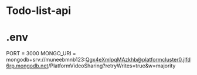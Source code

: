 # Todo-list-api

# .env
PORT = 3000
MONGO_URI = mongodb+srv://muneebmnb123:Qgx4eXmlpqMAzkhb@platformcluster0.jlfd6rp.mongodb.net/PlatformVideoSharing?retryWrites=true&w=majority 

